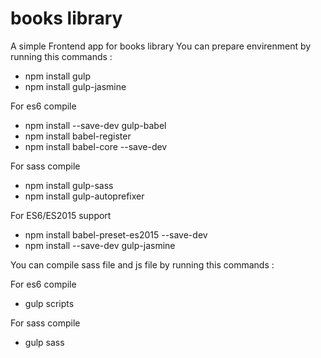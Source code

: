 # books library

A simple Frontend app for books library 
You can prepare envirenment by running this commands :

- npm install gulp
- npm install gulp-jasmine

For es6 compile
- npm install --save-dev gulp-babel
- npm install babel-register
- npm install babel-core --save-dev

For sass compile
- npm install gulp-sass
- npm install gulp-autoprefixer
 
For ES6/ES2015 support
- npm install babel-preset-es2015 --save-dev
- npm install --save-dev gulp-jasmine

You can compile sass file and js file by running this commands :

For es6 compile
- gulp scripts

For sass compile
- gulp sass
